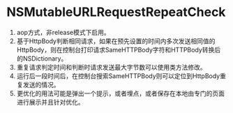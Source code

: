 # NSMutableURLRequestRepeatCheck
1. aop方式，非release模式下启用。
2. 基于HttpBody判断相同请求，如果在预先设置的时间内多次发送相同值的HttpBody，则在控制台打印请求SameHTTPBody字符和HTTPBody转换后的NSDictionary。
3. 重复请求判定时间和判断时请求发送最大字节数可以使用类方法修改。
4. 运行后一段时间后，在控制台搜索SameHTTPBody则可以定位到HttpBody重复发送的情况。
5. 更优化的用法可能是弹出一个提示，或者埋点，或者保存在本地由专门的页面进行展示并且针对优化。
